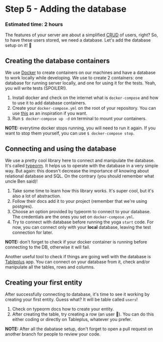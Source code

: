 # Step 5 - Adding the database
### Estimated time: 2 hours

The features of your server are about a simplified [CRUD](https://en.wikipedia.org/wiki/Create,_read,_update_and_delete) of users, right? So, to have these users stored, we need a database. Let's add the database setup on it! 🎉

## Creating the database containers

We use [Docker](https://www.docker.com/) to create containers on our machines and have a database to work locally while developing. We use to create 2 containers: one database for running server locally, and one for using it for the tests. Yeah, you will write tests (SPOILER!).

1. Install docker and check on the internet what is `docker-compose` and how to use it to add database containers.
1. Create your `docker-compose.yml` on the root of your repository. You can use [this](https://gist.github.com/alanraso/8341faa973918392d55e39a7b323209a) as an inspiration if you want.
1. Run `$ docker-compose up -d` on terminal to mount your containers.

**NOTE:** everytime docker stops running, you will need to run it again. If you want to stop them yourself, you can use `$ docker-compose stop`.

## Connecting and using the database

We use a pretty cool library here to connect and manipulate the database. It's called [typeorm](https://typeorm.io/#/). It helps us to operate with the database in a very simple way. But again: this doesn't decrease the importance of knowing about relational database and SQL. On the contrary (you should remember what uncle Ben said)!

1. Take some time to learn how this library works. It's super cool, but it's also a lot of abstraction.
1. Follow their docs add it to your project (remember that we're using postgres).
1. Choose an option provided by typeorm to connect to your database. The credentials are the ones you set on `docker-compose.yml`.
1. Try to connect with database before running the yoga `start` code. For now, you can connect only with your **local** database, leaving the test connection for later.

**NOTE:** don't forget to check if your docker container is running before connecting to the DB, otherwise it will fail.

Another useful tool to check if things are going well with the database is [Tableplus](https://tableplus.io/) app. You can connect on your database from it, check and/or manipulate all the tables, rows and columns.

## Creating your first entity

After successfully connecting to database, it's time to see it working by creating your first entity. Guess what? It will be table called `users`!

1. Check on typeorm docs how to create your entity.
1. After creating the table, try creating a row (an user 🙆‍). You can do this either coding or directly on Tableplus, whatever you prefer.

**NOTE:** After all the dabatase setup, don't forget to open a pull request on another branch for people to review your code.
